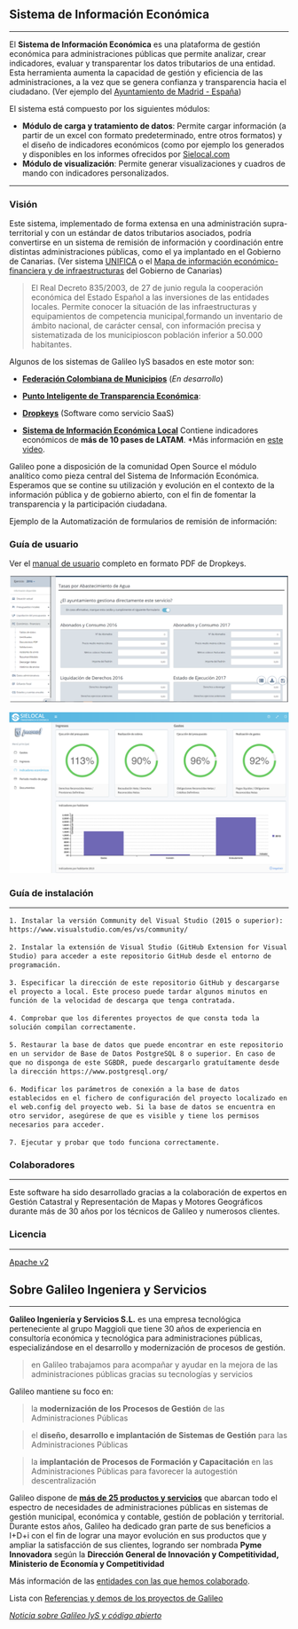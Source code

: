 ## Sistema de Información Económica
---

El **Sistema de Información Económica** es una plataforma de gestión económica para administraciones públicas que permite analizar, crear indicadores, evaluar y transparentar los datos tributarios de una entidad. Esta herramienta aumenta la capacidad de gestión y eficiencia de las administraciones, a la vez que se genera confianza y transparencia hacia el ciudadano. (Ver ejemplo del [Ayuntamiento de Madrid - España](http://madrid.sielocal.com/indicadores))

El sistema está compuesto por los siguientes módulos:
* **Módulo de carga y tratamiento de datos**: Permite cargar información (a partir de un excel con formato predeterminado, entre otros formatos) y el diseño de indicadores económicos (como por ejemplo los generados y disponibles en los informes ofrecidos por [Sielocal.com](http://www.sielocal.com/Informes.aspx) 
* **Módulo de visualización**: Permite generar visualizaciones y cuadros de mando con indicadores personalizados. 
---

### Visión

Este sistema, implementado de forma extensa en una administración supra-territorial y con un estándar de datos tributarios asociados, podría convertirse en un sistema de remisión de información y coordinación entre distintas administraciones públicas, como el ya implantado en el Gobierno de Canarias. (Ver sistema [UNIFICA](https://prezi.com/ojoqxrp2ygdv/unifica-captura/?utm_campaign=share&utm_medium=copy) o el [Mapa de información económico-financiera y de infraestructuras](https://www.gobiernodecanarias.org/hacienda/unifica/Transparencia/Mapa/Index) del Gobierno de Canarias)

 > El Real Decreto 835/2003, de 27 de junio regula la cooperación económica del Estado Español a las inversiones de las   entidades locales. Permite conocer la situación de las infraestructuras y equipamientos de competencia municipal,formando un inventario de ámbito nacional, de carácter censal, con información precisa y sistematizada de los municipioscon población inferior a 50.000 habitantes. 

Algunos de los sistemas de Galileo IyS basados en este motor son:

* **[Federación Colombiana de Municipios](http://colombia.sielocal.com/)** (*En desarrollo*)

* **[Punto Inteligente de Transparencia Económica](http://www.sielocal.com/producto/2323/Punto-inteligente-de-transparencia)**: 

* **[Dropkeys](http://www.dropkeys.com)** (Software como servicio SaaS) 

* **[Sistema de Información Económica Local](sielocal.com)** Contiene indicadores económicos de **más de 10 pases de LATAM**. *Más información en [este video](https://www.youtube.com/watch?v=k4tg07G3_aI).

Galileo pone a disposición de la comunidad Open Source el módulo analítico como pieza central del Sistema de Información Económica. Esperamos que se contine su utilización y evolución en el contexto de la información pública y de gobierno abierto, con el fin de fomentar la transparencia y la participación ciudadana.

Ejemplo de la Automatización de formularios de remisión de información: 

### Guía de usuario
Ver el [manual de usuario](https://github.com/GalileoIyS/Sistema-de-Informacion-Economica/blob/master/Manual%20de%20usuario.pdf) completo en formato PDF de Dropkeys.

![Automatización de Remisión de Información](https://github.com/GalileoIyS/Sistema-de-Informacion-Economica/blob/master/Creacion%20indicadores.png "Ejemplo de Automatización de Remisión de Información")

![Automatización de Remisión de Información](https://github.com/GalileoIyS/Sistema-de-Informacion-Economica/blob/master/Punto%20de%20Transparencia.png "Punto Inteligente de Transparencia Economica")


### Guía de instalación
---

    1. Instalar la versión Community del Visual Studio (2015 o superior): https://www.visualstudio.com/es/vs/community/
    
    2. Instalar la extensión de Visual Studio (GitHub Extension for Visual Studio) para acceder a este repositorio GitHub desde el entorno de programación.
    
    3. Especificar la dirección de este repositorio GitHub y descargarse el proyecto a local. Este proceso puede tardar algunos minutos en función de la velocidad de descarga que tenga contratada.
    
    4. Comprobar que los diferentes proyectos de que consta toda la solución compilan correctamente.
    
    5. Restaurar la base de datos que puede encontrar en este repositorio en un servidor de Base de Datos PostgreSQL 8 o superior. En caso de que no disponga de este SGBDR, puede descargarlo gratuítamente desde la dirección https://www.postgresql.org/
    
    6. Modificar los parámetros de conexión a la base de datos establecidos en el fichero de configuración del proyecto localizado en el web.config del proyecto web. Si la base de datos se encuentra en otro servidor, asegúrese de que es visible y tiene los permisos necesarios para acceder.
    
    7. Ejecutar y probar que todo funciona correctamente.

### Colaboradores
---
Este software ha sido desarrollado gracias a la colaboración de expertos en Gestión Catastral y Representación de Mapas y Motores Geográficos durante más de 30 años por los técnicos de Galileo y numerosos clientes.

### Licencia 
---
[Apache v2](https://github.com/GalileoIyS/Sistema-de-Informacion-Economica/blob/master/LICENSE)

## Sobre Galileo Ingeniera y Servicios 
---

**Galileo Ingeniería y Servicios S.L.** es una empresa tecnológica perteneciente al grupo Maggioli que tiene 30 años de experiencia en consultoría económica y tecnológica para administraciones públicas, especializándose en el desarrollo y modernización de procesos de gestión.

 > en Galileo trabajamos para acompañar y ayudar en la mejora de las administraciones públicas gracias su tecnologías y servicios

Galileo mantiene su foco en:

 > la **modernización de los Procesos de Gestión** de las Administraciones Públicas

 > el **diseño, desarrollo e implantación de Sistemas de Gestión** para las Administraciones Públicas

 > la **implantación de Procesos de Formación y Capacitación** en las Administraciones Públicas para favorecer la autogestión descentralización

Galileo dispone de **[más de 25 productos  y servicios](http://www.galileoiys.es/productos-3/)** que abarcan todo el espectro de necesidades de administraciones públicas en sistemas de gestión municipal, económica y contable, gestión de población y territorial. Durante estos años, Galileo ha dedicado gran parte de sus beneficios a I+D+i con el fin de lograr una mayor evolución en sus productos que y ampliar la satisfacción de sus clientes, logrando ser nombrada **Pyme Innovadora** según la **Dirección General de Innovación y Competitividad, Ministerio de Economía y Competitividad**

Más información de las [entidades con las que hemos colaborado](https://github.com/GalileoIyS/Sistema-de-Informacion-Economica/blob/master/Referencias.md).

Lista con [Referencias y demos de los proyectos de Galileo](https://github.com/GalileoIyS/Sistema-de-Informacion-Economica/blob/master/ReferenciasDemos.md)

*[Noticia sobre Galileo IyS y código abierto](http://www.galileoiys.es/por-que-la-gestion-del-territorio-y-el-acceso-a-la-informacion-son-importantes-para-galileo/)*
